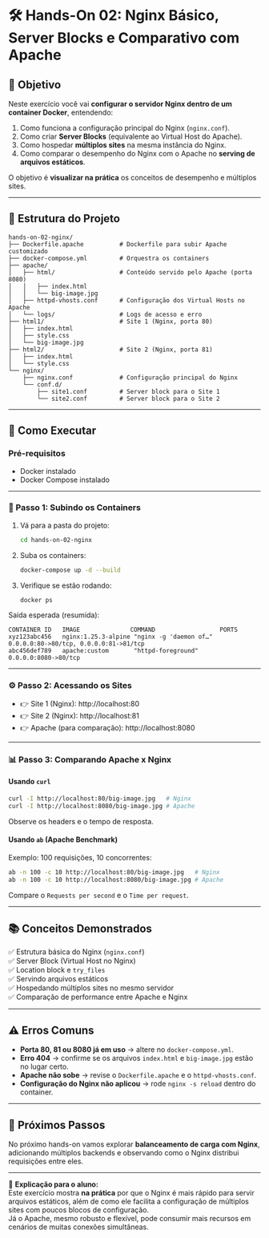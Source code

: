 # 🛠️ Hands-On 02: Nginx Básico, Server Blocks e Comparativo com Apache

## 🎯 Objetivo

Neste exercício você vai **configurar o servidor Nginx dentro de um container Docker**, entendendo:

1. Como funciona a configuração principal do Nginx (`nginx.conf`).  
2. Como criar **Server Blocks** (equivalente ao Virtual Host do Apache).  
3. Como hospedar **múltiplos sites** na mesma instância do Nginx.  
4. Como comparar o desempenho do Nginx com o Apache no **serving de arquivos estáticos**.  

O objetivo é **visualizar na prática** os conceitos de desempenho e múltiplos sites.

---

## 📂 Estrutura do Projeto

```
hands-on-02-nginx/
├── Dockerfile.apache          # Dockerfile para subir Apache customizado
├── docker-compose.yml         # Orquestra os containers
├── apache/
│   ├── html/                  # Conteúdo servido pelo Apache (porta 8080)
│   │   ├── index.html
│   │   └── big-image.jpg
│   ├── httpd-vhosts.conf      # Configuração dos Virtual Hosts no Apache
│   └── logs/                  # Logs de acesso e erro
├── html1/                     # Site 1 (Nginx, porta 80)
│   ├── index.html
│   ├── style.css
│   └── big-image.jpg
├── html2/                     # Site 2 (Nginx, porta 81)
│   ├── index.html
│   └── style.css
└── nginx/
    ├── nginx.conf             # Configuração principal do Nginx
    └── conf.d/
        ├── site1.conf         # Server block para o Site 1
        └── site2.conf         # Server block para o Site 2
```

---

## 🚀 Como Executar

### Pré-requisitos

- Docker instalado  
- Docker Compose instalado  

---

### 🔧 Passo 1: Subindo os Containers

1. Vá para a pasta do projeto:

   ```bash
   cd hands-on-02-nginx
   ```

2. Suba os containers:

   ```bash
   docker-compose up -d --build
   ```

3. Verifique se estão rodando:

   ```bash
   docker ps
   ```

Saída esperada (resumida):

```
CONTAINER ID   IMAGE              COMMAND                  PORTS
xyz123abc456   nginx:1.25.3-alpine "nginx -g 'daemon of…"   0.0.0.0:80->80/tcp, 0.0.0.0:81->81/tcp
abc456def789   apache:custom       "httpd-foreground"       0.0.0.0:8080->80/tcp
```

---

### ⚙️ Passo 2: Acessando os Sites

- 👉 Site 1 (Nginx): http://localhost:80  
- 👉 Site 2 (Nginx): http://localhost:81  
- 👉 Apache (para comparação): http://localhost:8080  

---

### 📊 Passo 3: Comparando Apache x Nginx

#### Usando `curl`

```bash
curl -I http://localhost:80/big-image.jpg   # Nginx
curl -I http://localhost:8080/big-image.jpg # Apache
```

Observe os headers e o tempo de resposta.

#### Usando `ab` (Apache Benchmark)

Exemplo: 100 requisições, 10 concorrentes:

```bash
ab -n 100 -c 10 http://localhost:80/big-image.jpg   # Nginx
ab -n 100 -c 10 http://localhost:8080/big-image.jpg # Apache
```

Compare o `Requests per second` e o `Time per request`.

---

## 📚 Conceitos Demonstrados

✅ Estrutura básica do Nginx (`nginx.conf`)  
✅ Server Block (Virtual Host no Nginx)  
✅ Location block e `try_files`  
✅ Servindo arquivos estáticos  
✅ Hospedando múltiplos sites no mesmo servidor  
✅ Comparação de performance entre Apache e Nginx  

---

## ⚠️ Erros Comuns

- **Porta 80, 81 ou 8080 já em uso** → altere no `docker-compose.yml`.  
- **Erro 404** → confirme se os arquivos `index.html` e `big-image.jpg` estão no lugar certo.  
- **Apache não sobe** → revise o `Dockerfile.apache` e o `httpd-vhosts.conf`.  
- **Configuração do Nginx não aplicou** → rode `nginx -s reload` dentro do container.  

---

## 🔮 Próximos Passos

No próximo hands-on vamos explorar **balanceamento de carga com Nginx**, adicionando múltiplos backends e observando como o Nginx distribui requisições entre eles.

---

📌 **Explicação para o aluno:**  
Este exercício mostra **na prática** por que o Nginx é mais rápido para servir arquivos estáticos, além de como ele facilita a configuração de múltiplos sites com poucos blocos de configuração.  
Já o Apache, mesmo robusto e flexível, pode consumir mais recursos em cenários de muitas conexões simultâneas.  

